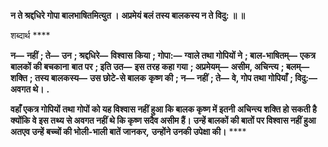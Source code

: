 **न ते श्रद्दधिरे गोपा बालभाषितमित्युत ।** **अप्रमेयं बलं तस्य बालकस्य न ते विदु: ॥ ॥** 

शब्दार्थ **** 

**न—** **नहीं** **; ते—** **उन** **; श्रद्दधिरे—** **विश्वास किया** **; गोपा:—** **ग्वाले तथा गोपियों ने** **; बाल-भाषितम्—** **एकत्र बालकों की बचकाना** **बात पर** **; इति उत—** **इस तरह कहा गया** **; अप्रमेयम्—** **असीम, अचिन्त्य** **; बलम्—** **शक्ति** **; तस्य बालकस्य—** **उस छोटे-से बालक** **कृष्ण की** **; न—** **नहीं** **; ते—** **वे, गोप तथा गोपियाँ** **; विदु:—** **अवगत थे।** **.** 

**वहाँ एकत्र गोपियों तथा गोपों को यह विश्वास नहीं हुआ कि बालक कृष्ण में इतनी** **अचिन्त्य शक्ति हो सकती है क्योंकि वे इस तथ्य से अवगत नहीं थे कि कृष्ण सदैव असीम हैं।** **उन्हें बालकों की बातों पर विश्वास नहीं हुआ अतएव उन्हें बच्चों की भोली-भाली बातें जानकर,** **उन्होंने उनकी उपेक्षा की।** **** 